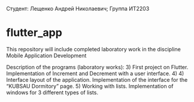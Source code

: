  Студент: Лещенко Андрей Николаевич; Группа ИТ2203
 # flutter_app
 This repository will include completed laboratory work in the discipline Mobile Application Development
 
 Description of the programs (laboratory works):
3) First project on Flutter. Implementation of Increment and Decrement with a user interface.
4) 4) Interface layout of the application. Implementation of the interface for the “KUBSAU Dormitory” page.
5) Working with lists. Implementation of windows for 3 different types of lists.
